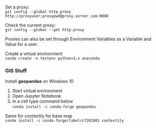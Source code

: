 Set a proxy:  
`git config --global http.proxy http://proxyuser:proxypwd@proxy.server.com:8080`

Check the current proxy:  
`git config --global --get http.proxy`

Proxies can also be set through Environment Variables as a Variable and Value for a user.

Create a virtual environment  
`conda create -n testenv python=3.x anaconda`  

### GIS Stuff
Install <b>geopandas</b> on Windows 10  
1. Start virtual environment  
2. Open Jupyter Notebook  
3. In a cell type command below  
`conda install -c conda-forge geopandas`

Same for contextily for base map  
`conda install -c conda-forge/label/cf201901 contextily`

